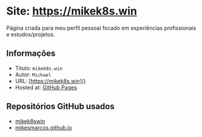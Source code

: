 Site: https://mikek8s.win
===
Página criada para meu perfil pessoal focado em experiências profissionais e estudos/projetos.

## Informações
- Título:  `mikek8s.win`
- Autor:  `Michael`
- URL: [https://mikek8s.win]()
- Hosted at: [GitHub Pages](https://pages.github.com/)

## Repositórios GitHub usados
- [mikek8swin](https://github.com/mikesmarcos/mikek8s)
- [mikesmarcos.github.io](https://github.com/mikesmarcos/mikesmarcos.github.io)